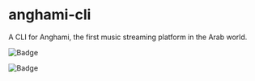 # anghami-cli

A CLI for Anghami, the first music streaming platform in the Arab world.

![Badge](https://img.shields.io/github/all-contributors/Abdelrahman0W/anghami-cli?style=for-the-badge)

![Badge](https://img.shields.io/github/license/Abdelrahman0W/anghami-cli?style=for-the-badge)
